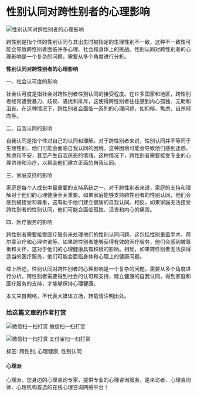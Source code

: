 # 性别认同对跨性别者的心理影响

![性别认同对跨性别者的心理影响](/d/file/p/2024/01-14/60270100fac5ff45ccdb5ded293c9c8f.png)

跨性别是指个体的性别认同与其出生时被指定的生理性别不一致，这种不一致性可能会导致跨性别者面临许多心理、社会和身体上的挑战。性别认同对跨性别者的心理影响是一个复杂的问题，需要从多个角度进行分析。

**性别认同对跨性别者的心理影响**

一、社会认可度的影响

社会认可度是指社会对跨性别者性别认同的接受程度。在许多国家和地区，跨性别者经常遭受暴力、歧视、骚扰和排斥，这使得跨性别者往往感到内心孤独、无助和沮丧。在这种情况下，跨性别者会面临一系列的心理问题，如抑郁、焦虑、自杀倾向等。

二、自我认同的影响

自我认同是指个体对自己的认同和理解。对于跨性别者来说，性别认同并不等同于生理性别，他们可能会面临自我认同的困境。这种困境可能会导致他们感到迷惑、焦虑和不安，甚至产生自我厌恶的情绪。这种情况下，跨性别者需要接受专业的心理咨询和治疗，以帮助他们建立正面的自我认同。

三、家庭支持的影响

家庭是每个人成长中最重要的支持系统之一。对于跨性别者来说，家庭的支持和理解对于他们的心理健康至关重要。如果家庭能够支持跨性别者的性别认同，他们会感到被接受和尊重，这有助于他们建立健康的自我认同。相反，如果家庭无法接受跨性别者的性别认同，他们可能会面临孤独、沮丧和内心的痛苦。

四、医疗服务的影响

跨性别者需要接受医疗服务来处理他们的性别认同问题。这包括性别重置手术、荷尔蒙治疗和心理咨询等。如果跨性别者能够获得有效的医疗服务，他们会感到被尊重和关怀，这对于他们的心理健康具有积极的影响。相反，如果跨性别者无法获得适当的医疗服务，他们可能会面临身体和心理上的健康问题。

综上所述，性别认同对跨性别者的心理影响是一个复杂的问题，需要从多个角度进行分析。跨性别者需要得到社会的认可和支持，建立健康的自我认同，得到家庭和医疗服务的支持，才能够保持心理健康。

本文来自网络，不代表大媒体立场，转载请注明出处。

### 给这篇文章的作者打赏

![微信扫一扫打赏](/DGSJ_CMS/img/weixin-code.png) 微信扫一扫打赏

![微信扫一扫打赏](/DGSJ_CMS/img/alipay-code.png) 支付宝扫一扫打赏

标签: 跨性别, 心理健康, 性别认同

#### 心理派

心理派，您身边的心理咨询专家，提供专业的心理咨询服务，是来访者、心理咨询师、心理机构首选的在线心理咨询网络平台！
